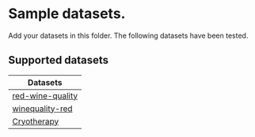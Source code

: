 Sample datasets.
================

Add your datasets in this folder. The following datasets have been tested.

Supported datasets
------------------

|      Datasets     |
|-------------------|
|  [red-wine-quality](https://www.kaggle.com/uciml/red-wine-quality-cortez-et-al-2009/data)  |
|  [winequality-red](https://archive.ics.uci.edu/ml/datasets/wine+quality)  |
|  [Cryotherapy](https://archive.ics.uci.edu/ml/datasets/Cryotherapy+Dataset+)  |
